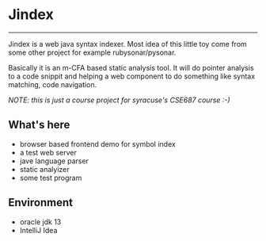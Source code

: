 # Jindex

--------------------------


Jindex is a web java syntax indexer. Most idea of this little toy come from some other project for example rubysonar/pysonar. 

Basically it is an m-CFA based static analysis tool. It will do pointer analysis to a code snippit and helping a web component to do something like syntax matching, code navigation.

*NOTE: this is just a course project for syracuse's CSE687 course :-)*


## What's here
- browser based frontend demo for symbol index
- a test web server
- jave language parser
- static analyizer
- some test program

## Environment
- oracle jdk 13
- IntelliJ Idea


